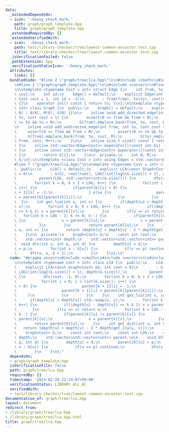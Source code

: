 ```yaml
---
data:
  _extendedDependsOn:
  - icon: ':heavy_check_mark:'
    path: graph/graph_template.hpp
    title: graph/graph_template.hpp
  _extendedRequiredBy: []
  _extendedVerifiedWith:
  - icon: ':heavy_check_mark:'
    path: test/library-checker/tree/lowest-common-ancestor.test.cpp
    title: test/library-checker/tree/lowest-common-ancestor.test.cpp
  _isVerificationFailed: false
  _pathExtension: hpp
  _verificationStatusIcon: ':heavy_check_mark:'
  attributes:
    links: []
  bundledCode: "#line 2 \"graph/tree/lca.hpp\"\n\n#include <cmath>\n#include <vector>\n\
    \n#line 2 \"graph/graph_template.hpp\"\n\n#include <cassert>\n#line 5 \"graph/graph_template.hpp\"\
    \n\ntemplate <typename Cost = int> struct Edge {\n    int from, to;\n    Cost\
    \ cost;\n    int id;\n    Edge() = default;\n    explicit Edge(int from, int to,\
    \ Cost cost = 1, int id = -1)\n        : from(from), to(to), cost(cost), id(id)\
    \ {}\n    operator int() const { return to; }\n};\n\ntemplate <typename Cost =\
    \ int> class Graph {\n  public:\n    Graph() = default;\n    explicit Graph(int\
    \ N) : N(N), M(0), G(N) {}\n\n    inline void add_directed_edge(int from, int\
    \ to, Cost cost = 1) {\n        assert(0 <= from && from < N);\n        assert(0\
    \ <= to && to < N);\n        G[from].emplace_back(from, to, cost, M++);\n    }\n\
    \n    inline void add_undirected_edge(int from, int to, Cost cost = 1) {\n   \
    \     assert(0 <= from && from < N);\n        assert(0 <= to && to < N);\n   \
    \     G[from].emplace_back(from, to, cost, M);\n        G[to].emplace_back(to,\
    \ from, cost, M++);\n    }\n\n    inline size_t size() const { return G.size();\
    \ }\n    inline std::vector<Edge<Cost>> &operator[](const int &i) { return G[i];\
    \ }\n    inline const std::vector<Edge<Cost>> &operator[](const int &i) const\
    \ {\n        return G[i];\n    }\n\n  private:\n    int N, M;\n    std::vector<std::vector<Edge<Cost>>>\
    \ G;\n};\n\ntemplate <class Cost = int> using Edges = std::vector<Edge<Cost>>;\n\
    #line 7 \"graph/tree/lca.hpp\"\n\ntemplate <typename Cost = int> class LCA {\n\
    \  public:\n    LCA() = default;\n    explicit LCA(const Graph<Cost> &G, int root\
    \ = 0)\n        : G(G), root(root), LOG((int)log2(G.size()) + 1), depth(G.size()),\n\
    \          parent(LOG, std::vector<int>(G.size())) {\n        dfs(root, -1, 0);\n\
    \        for(int k = 0; k + 1 < LOG; k++) {\n            for(int i = 0; i < (int)G.size();\
    \ i++) {\n                if(parent[k][i] < 0) {\n                    parent[k\
    \ + 1][i] = -1;\n                } else {\n                    parent[k + 1][i]\
    \ = parent[k][parent[k][i]];\n                }\n            }\n        }\n  \
    \  }\n    int get_lca(int u, int v) {\n        if(depth[u] > depth[v]) std::swap(u,\
    \ v);\n        for(int k = 0; k < LOG; k++) {\n            if((depth[u] - depth[v])\
    \ >> k & 1) v = parent[k][v];\n        }\n        if(u == v) return u;\n     \
    \   for(int k = LOG - 1; k >= 0; k--) {\n            if(parent[k][u] != parent[k][v])\
    \ {\n                u = parent[k][u];\n                v = parent[k][v];\n  \
    \          }\n        }\n        return parent[0][u];\n    }\n    int get_dist(int\
    \ u, int v) {\n        return (depth[u] + depth[v] - 2 * depth[get_lca(u, v)]);\n\
    \    }\n\n  private:\n    Graph<Cost> G;\n    const int root;\n    const int LOG;\n\
    \    std::vector<int> depth;\n    std::vector<std::vector<int>> parent;\n\n  \
    \  void dfs(int u, int p, int d) {\n        depth[u] = d;\n        parent[0][u]\
    \ = p;\n        for(int v : G[u]) {\n            if(v == p) continue;\n      \
    \      dfs(v, u, d + 1);\n        }\n    }\n};\n"
  code: "#pragma once\n\n#include <cmath>\n#include <vector>\n\n#include \"../graph_template.hpp\"\
    \n\ntemplate <typename Cost = int> class LCA {\n  public:\n    LCA() = default;\n\
    \    explicit LCA(const Graph<Cost> &G, int root = 0)\n        : G(G), root(root),\
    \ LOG((int)log2(G.size()) + 1), depth(G.size()),\n          parent(LOG, std::vector<int>(G.size()))\
    \ {\n        dfs(root, -1, 0);\n        for(int k = 0; k + 1 < LOG; k++) {\n \
    \           for(int i = 0; i < (int)G.size(); i++) {\n                if(parent[k][i]\
    \ < 0) {\n                    parent[k + 1][i] = -1;\n                } else {\n\
    \                    parent[k + 1][i] = parent[k][parent[k][i]];\n           \
    \     }\n            }\n        }\n    }\n    int get_lca(int u, int v) {\n  \
    \      if(depth[u] > depth[v]) std::swap(u, v);\n        for(int k = 0; k < LOG;\
    \ k++) {\n            if((depth[u] - depth[v]) >> k & 1) v = parent[k][v];\n \
    \       }\n        if(u == v) return u;\n        for(int k = LOG - 1; k >= 0;\
    \ k--) {\n            if(parent[k][u] != parent[k][v]) {\n                u =\
    \ parent[k][u];\n                v = parent[k][v];\n            }\n        }\n\
    \        return parent[0][u];\n    }\n    int get_dist(int u, int v) {\n     \
    \   return (depth[u] + depth[v] - 2 * depth[get_lca(u, v)]);\n    }\n\n  private:\n\
    \    Graph<Cost> G;\n    const int root;\n    const int LOG;\n    std::vector<int>\
    \ depth;\n    std::vector<std::vector<int>> parent;\n\n    void dfs(int u, int\
    \ p, int d) {\n        depth[u] = d;\n        parent[0][u] = p;\n        for(int\
    \ v : G[u]) {\n            if(v == p) continue;\n            dfs(v, u, d + 1);\n\
    \        }\n    }\n};"
  dependsOn:
  - graph/graph_template.hpp
  isVerificationFile: false
  path: graph/tree/lca.hpp
  requiredBy: []
  timestamp: '2023-02-28 22:24:07+09:00'
  verificationStatus: LIBRARY_ALL_AC
  verifiedWith:
  - test/library-checker/tree/lowest-common-ancestor.test.cpp
documentation_of: graph/tree/lca.hpp
layout: document
redirect_from:
- /library/graph/tree/lca.hpp
- /library/graph/tree/lca.hpp.html
title: graph/tree/lca.hpp
---
```


